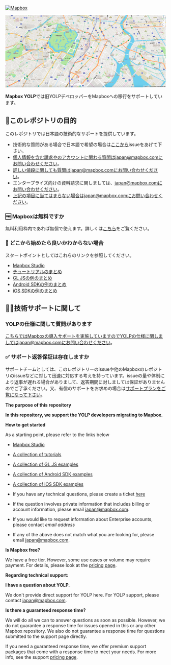 [<img width="400" alt="Mapbox" src="https://raw.githubusercontent.com/mapbox/mapbox-gl-js-docs/publisher-production/docs/pages/assets/logo.png">](https://www.mapbox.com/)

![Alt Text](img/readme_img.png)

**Mapbox YOLP**では旧YOLPデベロッパーをMapboxへの移行をサポートしています。


## 🚩このレポジトリの目的


このレポジトリでは日本語の技術的なサポートを提供しています。

- 技術的な質問がある場合で日本語で希望の場合は[ここから](https://github.com/mapbox/mapbox-YOLP/issues)issueをあげて下さい。
- 個人情報を含む請求やのアカウントに関わる質問はjapan@mapbox.comにお問い合わせください。
- 詳しい値段に関しても質問はjapan@mapbox.comにお問い合わせください。
- エンタープライズ向けの資料請求に関しましては、japan@mapbox.comにお問い合わせください。
- 上記の項目に当てはまらない場合はjapan@mapbox.comにお問い合わせください。



### 🆓 Mapboxは無料ですか



無料利用枠内であれば無償で使えます。詳しくは[こちら](https://www.mapbox.com/pricing/)をご覧ください。



### 🏁 どこから始めたら良いかわからない場合


スタートポイントとしてはこれらのリンクを参照してください。

- [Mapbox Studio](https://docs.mapbox.com/studio-manual/overview/)
- [チュートリアルのまとめ](https://docs.mapbox.com/jp/help/tutorials/)
- [GL JSの例のまとめ](https://docs.mapbox.com/jp/mapbox-gl-js/examples/)
- [Android SDKの例のまとめ](https://docs.mapbox.com/jp/android/maps/examples/)
- [iOS SDKの例のまとめ](https://docs.mapbox.com/ios/maps/examples/)


##  👨‍💻技術サポートに関して


### YOLPの仕様に関して質問があります



こちらではMapboxの導入サポートを実施していますのでYOLPの仕様に関しましてはjapan@mapbox.comにお問い合わせください。




### ✅ サポート返答保証は存在しますか



サポートチームとしては、このレポジトリーのissueや他のMapboxのレポジトリのissueなどに対して迅速に対応する考えを持っています。issueの量や体制により返事が遅れる場合がありまして、返答期間に対しましては保証がありませんのでご了承ください。又、有償のサポートをお求めの場合は[サポートプランをご覧になって下さい](https://www.mapbox.com/pricing/#support-pricing)。


**The purpose of this repository**

**In this repository, we support the YOLP developers migrating to Mapbox.**

**How to get started**

As a starting point, please refer to the links below

- [Mapbox Studio](https://docs.mapbox.com/studio-manual/overview/)
- [A collection of tutorials](https://docs.mapbox.com/jp/help/tutorials/)
- [A collection of GL JS examples](https://docs.mapbox.com/jp/mapbox-gl-js/examples/)
- [A collection of Android SDK examples](https://docs.mapbox.com/jp/android/maps/examples/)
- [A collection of iOS SDK examples](https://docs.mapbox.com/ios/maps/examples/)


- If you have any technical questions, please create a ticket [here](https://github.com/mapbox/mapbox-YOLP/issues)
- If the question involves private information that includes billing or account information, please email japan@mapbox.com.
- If you would like to request information about Enterprise accounts, please contact *email address*
- If any of the above does not match what you are looking for, please email japan@mapbox.com.


**Is Mapbox free?**

We have a free tier. However, some use cases or volume may require payment. For details, please look at the [pricing page](https://www.mapbox.com/pricing).

**Regarding technical support:**

**I have a question about YOLP.**

We don't provide direct support for YOLP here. For YOLP support, please contact japan@mapbox.com.


**Is there a guaranteed response time?**

We will do all we can to answer questions as soon as possible. However, we do not guarantee a response time for issues opened in this or any other Mapbox repository. We also do not guarantee a response time for questions submitted to the support page directly.

If you need a guaranteed response time, we offer premium support packages that come with a response time to meet your needs. For more info, see the support [pricing page](https://www.mapbox.com/pricing/#support-pricing).
